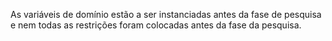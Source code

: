 As variáveis de domínio estão a ser instanciadas antes da fase de pesquisa e nem todas as restrições foram colocadas antes da fase da pesquisa.